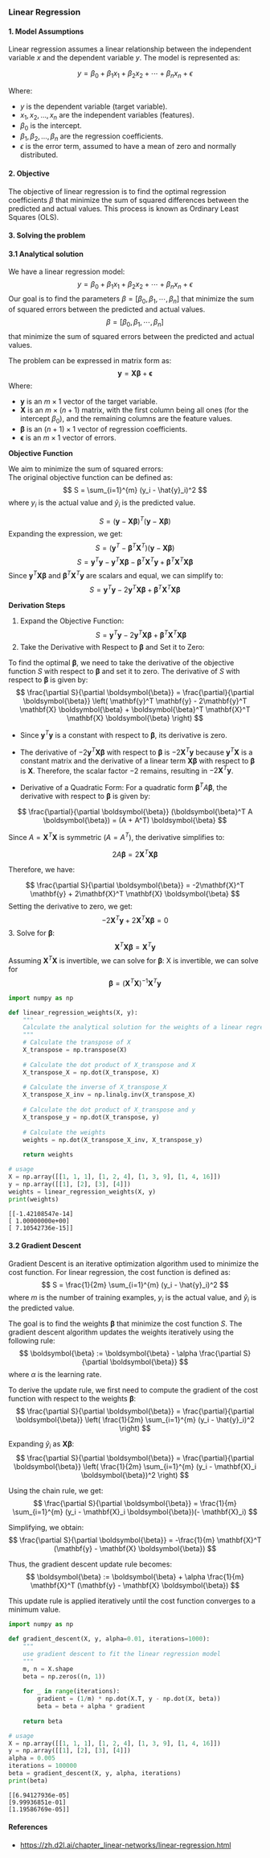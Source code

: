 ### Linear Regression

#### 1. Model Assumptions
Linear regression assumes a linear relationship between the independent variable $x$ and the dependent variable $y$. The model is represented as:

$$ 
y = \beta_0 + \beta_1 x_1 + \beta_2 x_2 + \cdots + \beta_n x_n + \epsilon 
$$

Where:
- $y$ is the dependent variable (target variable).
- $x_1, x_2, \ldots, x_n$ are the independent variables (features).
- $\beta_0$ is the intercept.
- $\beta_1, \beta_2, \ldots, \beta_n$ are the regression coefficients.
- $\epsilon$ is the error term, assumed to have a mean of zero and normally distributed.


#### 2. Objective
The objective of linear regression is to find the optimal regression coefficients $\beta$ that minimize the sum of squared differences between the predicted and actual values. This process is known as Ordinary Least Squares (OLS).

#### 3. Solving the problem

#### 3.1 Analytical solution

We have a linear regression model:
$$
y = \beta_0 + \beta_1 x_1 + \beta_2 x_2 + \cdots + \beta_n x_n + \epsilon
$$
Our goal is to find the parameters $\beta = [\beta_0, \beta_1, \cdots, \beta_n]$ that minimize the sum of squared errors between the predicted and actual values.
$$
\beta = [\beta_0, \beta_1, \cdots, \beta_n]
$$
that minimize the sum of squared errors between the predicted and actual values.

The problem can be expressed in matrix form as:
$$
\mathbf{y} = \mathbf{X} \boldsymbol{\beta} + \boldsymbol{\epsilon}
$$
Where: 
- $\mathbf{y}$ is an $m \times 1$ vector of the target variable.
- $\mathbf{X}$ is an $m \times (n+1)$ matrix, with the first column being all ones (for the intercept $\beta_0$), and the remaining columns are the feature values.
- $\boldsymbol{\beta}$ is an $(n+1) \times 1$ vector of regression coefficients.
- $\boldsymbol{\epsilon}$ is an $m \times 1$ vector of errors.

**Objective Function**  

We aim to minimize the sum of squared errors:  
The original objective function can be defined as:
$$
S = \sum_{i=1}^{m} (y_i - \hat{y}_i)^2
$$
where $y_i$ is the actual value and $\hat{y}_i$ is the predicted value.

$$
S = (\mathbf{y} - \mathbf{X} \boldsymbol{\beta})^T (\mathbf{y} - \mathbf{X} \boldsymbol{\beta})
$$
Expanding the expression, we get:
$$
S = (\mathbf{y}^T - \boldsymbol{\beta}^T \mathbf{X}^T)(\mathbf{y} - \mathbf{X} \boldsymbol{\beta})
$$
$$
S = \mathbf{y}^T \mathbf{y} - \mathbf{y}^T \mathbf{X} \boldsymbol{\beta} - \boldsymbol{\beta}^T \mathbf{X}^T \mathbf{y} + \boldsymbol{\beta}^T \mathbf{X}^T \mathbf{X} \boldsymbol{\beta}
$$
Since $\mathbf{y}^T \mathbf{X} \boldsymbol{\beta}$ and $\boldsymbol{\beta}^T \mathbf{X}^T \mathbf{y}$ are scalars and equal, we can simplify to:
$$
S = \mathbf{y}^T \mathbf{y} - 2\mathbf{y}^T \mathbf{X} \boldsymbol{\beta} + \boldsymbol{\beta}^T \mathbf{X}^T \mathbf{X} \boldsymbol{\beta}
$$


**Derivation Steps**
1. Expand the Objective Function:
$$
S = \mathbf{y}^T \mathbf{y} - 2\mathbf{y}^T \mathbf{X} \boldsymbol{\beta} + \boldsymbol{\beta}^T \mathbf{X}^T \mathbf{X} \boldsymbol{\beta}
$$
2. Take the Derivative with Respect to $\boldsymbol{\beta}$ and Set it to Zero:

To find the optimal $\boldsymbol{\beta}$, we need to take the derivative of the objective function $S$ with respect to $\boldsymbol{\beta}$ and set it to zero. The derivative of $S$ with respect to $\boldsymbol{\beta}$ is given by: 
$$
\frac{\partial S}{\partial \boldsymbol{\beta}} = \frac{\partial}{\partial \boldsymbol{\beta}} \left( \mathbf{y}^T \mathbf{y} - 2\mathbf{y}^T \mathbf{X} \boldsymbol{\beta} + \boldsymbol{\beta}^T \mathbf{X}^T \mathbf{X} \boldsymbol{\beta} \right)
$$

- Since $\mathbf{y}^T \mathbf{y}$ is a constant with respect to $\boldsymbol{\beta}$, its derivative is zero. 

- The derivative of $-2\mathbf{y}^T \mathbf{X} \boldsymbol{\beta}$ with respect to $\boldsymbol{\beta}$ is $-2\mathbf{X}^T \mathbf{y}$ because $\mathbf{y}^T \mathbf{X}$ is a constant matrix and the derivative of a linear term $\mathbf{X} \boldsymbol{\beta}$ with respect to $\boldsymbol{\beta}$ is $\mathbf{X}$. Therefore, the scalar factor $-2$ remains, resulting in $-2\mathbf{X}^T \mathbf{y}$. 

- Derivative of a Quadratic Form: For a quadratic form $\boldsymbol{\beta}^T A \boldsymbol{\beta}$, the derivative with respect to $\boldsymbol{\beta}$ is given by:

$$
\frac{\partial}{\partial \boldsymbol{\beta}} (\boldsymbol{\beta}^T A \boldsymbol{\beta}) = (A + A^T) \boldsymbol{\beta}
$$

Since $A = \mathbf{X}^T \mathbf{X}$ is symmetric ($A = A^T$), the derivative simplifies to:

$$
2A\boldsymbol{\beta} = 2\mathbf{X}^T \mathbf{X} \boldsymbol{\beta}
$$

Therefore, we have:

$$
\frac{\partial S}{\partial \boldsymbol{\beta}} = -2\mathbf{X}^T \mathbf{y} + 2\mathbf{X}^T \mathbf{X} \boldsymbol{\beta}
$$
Setting the derivative to zero, we get:
$$
-2\mathbf{X}^T \mathbf{y} + 2\mathbf{X}^T \mathbf{X} \boldsymbol{\beta} = 0
$$
3. Solve for $\boldsymbol{\beta}$:
$$
\mathbf{X}^T \mathbf{X} \boldsymbol{\beta} = \mathbf{X}^T \mathbf{y}
$$
Assuming $\mathbf{X}^T \mathbf{X}$ is invertible, we can solve for $\boldsymbol{\beta}$:
 X is invertible, we can solve for 
$$
\boldsymbol{\beta} = (\mathbf{X}^T \mathbf{X})^{-1} \mathbf{X}^T \mathbf{y}
$$

```python
import numpy as np

def linear_regression_weights(X, y):
    """
    Calculate the analytical solution for the weights of a linear regression model.
    """
    # Calculate the transpose of X
    X_transpose = np.transpose(X)
    
    # Calculate the dot product of X_transpose and X
    X_transpose_X = np.dot(X_transpose, X)
    
    # Calculate the inverse of X_transpose_X
    X_transpose_X_inv = np.linalg.inv(X_transpose_X)
    
    # Calculate the dot product of X_transpose and y
    X_transpose_y = np.dot(X_transpose, y)
    
    # Calculate the weights
    weights = np.dot(X_transpose_X_inv, X_transpose_y)
    
    return weights

# usage
X = np.array([[1, 1, 1], [1, 2, 4], [1, 3, 9], [1, 4, 16]])
y = np.array([[1], [2], [3], [4]])
weights = linear_regression_weights(X, y)
print(weights)
```
    [[-1.42108547e-14]
    [ 1.00000000e+00]
    [ 7.10542736e-15]]

#### 3.2 Gradient Descent

Gradient Descent is an iterative optimization algorithm used to minimize the cost function. For linear regression, the cost function is defined as:
$$
S = \frac{1}{2m} \sum_{i=1}^{m} (y_i - \hat{y}_i)^2
$$
where $m$ is the number of training examples, $y_i$ is the actual value, and $\hat{y}_i$ is the predicted value.

The goal is to find the weights $\boldsymbol{\beta}$ that minimize the cost function $S$. The gradient descent algorithm updates the weights iteratively using the following rule:
$$
\boldsymbol{\beta} := \boldsymbol{\beta} - \alpha \frac{\partial S}{\partial \boldsymbol{\beta}}
$$
where $\alpha$ is the learning rate.

To derive the update rule, we first need to compute the gradient of the cost function with respect to the weights $\boldsymbol{\beta}$:
$$
\frac{\partial S}{\partial \boldsymbol{\beta}} = \frac{\partial}{\partial \boldsymbol{\beta}} \left( \frac{1}{2m} \sum_{i=1}^{m} (y_i - \hat{y}_i)^2 \right)
$$

Expanding $\hat{y}_i$ as $\mathbf{X} \boldsymbol{\beta}$:
$$
\frac{\partial S}{\partial \boldsymbol{\beta}} = \frac{\partial}{\partial \boldsymbol{\beta}} \left( \frac{1}{2m} \sum_{i=1}^{m} (y_i - \mathbf{X}_i \boldsymbol{\beta})^2 \right)
$$

Using the chain rule, we get:
$$
\frac{\partial S}{\partial \boldsymbol{\beta}} = \frac{1}{m} \sum_{i=1}^{m} (y_i - \mathbf{X}_i \boldsymbol{\beta})(- \mathbf{X}_i)
$$

Simplifying, we obtain:
$$
\frac{\partial S}{\partial \boldsymbol{\beta}} = -\frac{1}{m} \mathbf{X}^T (\mathbf{y} - \mathbf{X} \boldsymbol{\beta})
$$

Thus, the gradient descent update rule becomes:
$$
\boldsymbol{\beta} := \boldsymbol{\beta} + \alpha \frac{1}{m} \mathbf{X}^T (\mathbf{y} - \mathbf{X} \boldsymbol{\beta})
$$

This update rule is applied iteratively until the cost function converges to a minimum value.

```python
import numpy as np

def gradient_descent(X, y, alpha=0.01, iterations=1000):
    """
    use gradient descent to fit the linear regression model
    """
    m, n = X.shape
    beta = np.zeros((n, 1))
    
    for _ in range(iterations):
        gradient = (1/m) * np.dot(X.T, y - np.dot(X, beta))
        beta = beta + alpha * gradient
    
    return beta

# usage
X = np.array([[1, 1, 1], [1, 2, 4], [1, 3, 9], [1, 4, 16]])
y = np.array([[1], [2], [3], [4]])
alpha = 0.005
iterations = 100000
beta = gradient_descent(X, y, alpha, iterations)
print(beta)
```
    [[6.94127936e-05]
    [9.99936851e-01]
    [1.19586769e-05]]


#### References
- https://zh.d2l.ai/chapter_linear-networks/linear-regression.html

